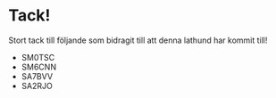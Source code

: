 # Tack!

Stort tack till följande som bidragit till att denna lathund har kommit till!

* SM0TSC
* SM6CNN
* SA7BVV
* SA2RJO
